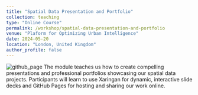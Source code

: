 ```yaml
---
title: "Spatial Data Presentation and Portfolio"
collection: teaching
type: "Online Course"
permalink: /workshop/spatial-data-presentation-and-portfolio
venue: "Plaform for Optimizing Urban Intelligence"
date: 2024-05-20
location: "London, United Kingdom"
author_profile: false
---
```


![github_page](https://www.dropbox.com/scl/fi/rz14kgd32vbfe84h6uab1/githubpages.png?rlkey=022xbwyddvjqg3r2uih29634v&raw=1)
The module teaches us how to create compelling presentations and professional portfolios showcasing our spatial data projects. Participants will learn to use Xaringan for dynamic, interactive slide decks and GitHub Pages for hosting and sharing our work online.